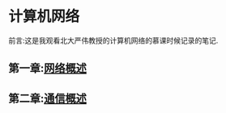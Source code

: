 # 计算机网络

前言:这是我观看北大严伟教授的计算机网络的慕课时候记录的笔记.

## 第一章:[网络概述](https://github.com/zzhangyuhang/computer-network/blob/master/1.网络概述.md)

## 第二章:[通信概述](https://github.com/zzhangyuhang/computer-network/blob/master/1.通信概述.md)

